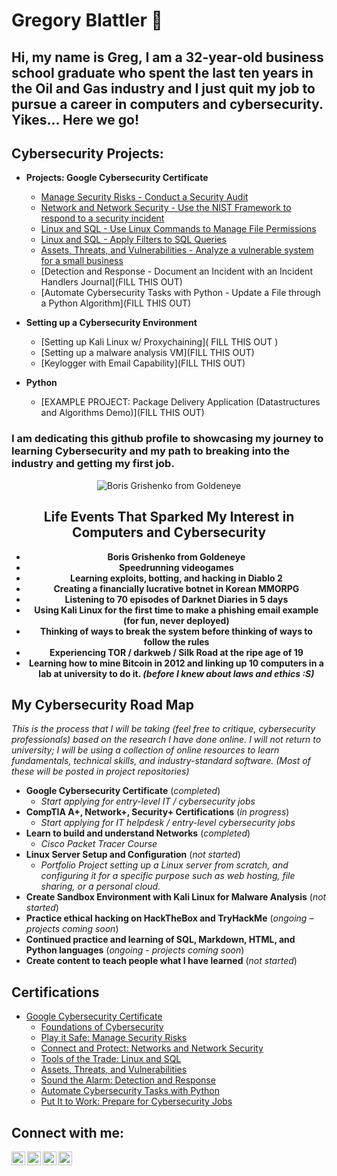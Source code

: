 # Gregory Blattler 👋

<h2>Hi, my name is Greg, I am a 32-year-old business school graduate who spent the last ten years in the Oil and Gas industry and I just quit my job to pursue a career in computers and cybersecurity. Yikes... Here we go!
</h2>

<h2>Cybersecurity Projects:</h2>

- <b>Projects: Google Cybersecurity Certificate</b>
  - [Manage Security Risks - Conduct a Security Audit](https://github.com/oscargregory/SecurityAudit/blob/main/README.md)
  - [Network and Network Security - Use the NIST Framework to respond to a security incident](https://github.com/oscargregory/Network-and-Network-Security/blob/main/README.md)
  - [Linux and SQL - Use Linux Commands to Manage File Permissions](https://github.com/oscargregory/Linux-and-SQL)
  - [Linux and SQL - Apply Filters to SQL Queries](https://github.com/oscargregory/SQL/blob/main/README.md)
  - [Assets, Threats, and Vulnerabilities - Analyze a vulnerable system for a small business](https://github.com/oscargregory/Assets-Threats-and-Vulnerabilities/blob/main/README.md)
  - [Detection and Response - Document an Incident with an Incident Handlers Journal](FILL THIS OUT)
  - [Automate Cybersecurity Tasks with Python - Update a File through a Python Algorithm](FILL THIS OUT)
    
- <b>Setting up a Cybersecurity Environment</b>
  - [Setting up Kali Linux w/ Proxychaining]( FILL THIS OUT )
  - [Setting up a malware analysis VM](FILL THIS OUT)
  - [Keylogger with Email Capability](FILL THIS OUT)
- <b>Python</b>
  - [EXAMPLE PROJECT: Package Delivery Application (Datastructures and Algorithms Demo)](FILL THIS OUT)

<h3> I am dedicating this github profile to showcasing my journey to learning Cybersecurity and my path to breaking into the industry and getting my first job.</h3>
                                                                                
<div style="text-align: center;">

![Boris Grishenko from Goldeneye](https://i0.wp.com/www.bondmovies.com/wp-content/uploads/2015/02/tumblr_njyhsl7F9v1und15po1_500.gif?ssl=1)

## Life Events That Sparked My Interest in Computers and Cybersecurity

- **Boris Grishenko from Goldeneye**
- **Speedrunning videogames**
- **Learning exploits, botting, and hacking in Diablo 2**
- **Creating a financially lucrative botnet in Korean MMORPG**
- **Listening to 70 episodes of Darknet Diaries in 5 days**
- **Using Kali Linux for the first time to make a phishing email example (for fun, never deployed)**
- **Thinking of ways to break the system before thinking of ways to follow the rules**
- **Experiencing TOR / darkweb / Silk Road at the ripe age of 19**
- **Learning how to mine Bitcoin in 2012 and linking up 10 computers in a lab at university to do it. _(before I knew about laws and ethics :S)_**

</div>

## My Cybersecurity Road Map

*This is the process that I will be taking (feel free to critique, cybersecurity professionals) based on the research I have done online. I will not return to university; I will be using a collection of online resources to learn fundamentals, technical skills, and industry-standard software. (Most of these will be posted in project repositories)*

- **Google Cybersecurity Certificate** (*completed*)
  - *Start applying for entry-level IT / cybersecurity jobs*
- **CompTIA A+, Network+, Security+ Certifications** (*in progress*)
  - *Start applying for IT helpdesk / entry-level cybersecurity jobs*
- **Learn to build and understand Networks** (*completed*)
  - *Cisco Packet Tracer Course*
- **Linux Server Setup and Configuration** (*not started*)
  - *Portfolio Project setting up a Linux server from scratch, and configuring it for a specific purpose such as web hosting, file sharing, or a personal cloud.*
- **Create Sandbox Environment with Kali Linux for Malware Analysis** (*not started*)
- **Practice ethical hacking on HackTheBox and TryHackMe** (*ongoing – projects coming soon*)
- **Continued practice and learning of SQL, Markdown, HTML, and Python languages** (*ongoing - projects coming soon*)
- **Create content to teach people what I have learned** (*not started*)

<h2> Certifications</h2>

  - [Google Cybersecurity Certificate](https://imgur.com/a/m7GHK1E)
      - [Foundations of Cybersecurity](https://www.coursera.org/account/accomplishments/certificate/LPPRNBE52X8G)
      - [Play it Safe: Manage Security Risks](https://www.coursera.org/account/accomplishments/certificate/V5MUJ952QPLN)
      - [Connect and Protect: Networks and Network Security](https://www.coursera.org/account/accomplishments/certificate/GT2D5VJ2UYET)
      - [Tools of the Trade: Linux and SQL](https://www.coursera.org/account/accomplishments/certificate/P9QUVDY8G8RK)
      - [Assets, Threats, and Vulnerabilities](https://www.coursera.org/account/accomplishments/certificate/U2PZEJWYC4XM)
      - [Sound the Alarm: Detection and Response](https://www.coursera.org/account/accomplishments/certificate/EGP3CKQARC9R)
      - [Automate Cybersecurity Tasks with Python](https://www.coursera.org/account/accomplishments/certificate/S833XGKJ956J)
      - [Put It to Work: Prepare for Cybersecurity Jobs](https://www.coursera.org/account/accomplishments/certificate/MNU3KNV55BYB)

<h2> Connect with me:</h2>

[<img align="left" alt="oscargregory | YouTube" width="22px" src="https://cdn.jsdelivr.net/npm/simple-icons@v3/icons/youtube.svg" />][youtube]
[<img align="left" alt="oscargregory | Twitter" width="22px" src="https://cdn.jsdelivr.net/npm/simple-icons@v3/icons/twitter.svg" />][twitter]
[<img align="left" alt="Greg Blattler | LinkedIn" width="22px" src="https://cdn.jsdelivr.net/npm/simple-icons@v3/icons/linkedin.svg" />][linkedin]
[<img align="left" alt="oscargregoryinc | Instagram" width="22px" src="https://cdn.jsdelivr.net/npm/simple-icons@v3/icons/instagram.svg" />][instagram]

[twitter]: https://twitter.com/
[youtube]: https://www.youtube.com/
[instagram]: https://www.instagram.com/
[linkedin]: https://www.linkedin.com/in/greg-blattler-76001a71
